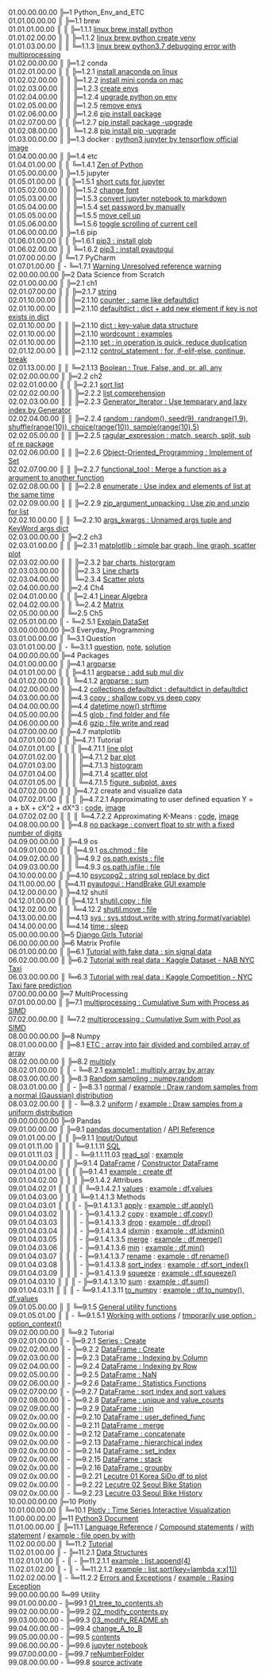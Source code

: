 01.00.00.00.00 ╠═1 Python_Env_and_ETC  
01.01.00.00.00 ║ ╠═1.1 brew  
01.01.01.00.00 ║ ║ ╠═1.1.1 [linux brew install python](01_Python_Env_and_ETC/01_brew/01_linux_brew_install_python.md)  
01.01.02.00.00 ║ ║ ╠═1.1.2 [linux brew python create venv](01_Python_Env_and_ETC/01_brew/02_linux_brew_python_create_env.md)  
01.01.03.00.00 ║ ║ ╚═1.1.3 [linux brew python3.7 debugging error with multiprocessing](01_Python_Env_and_ETC/01_brew/03_brew_python3.7_multiprocessing_error.md)  
01.02.00.00.00 ║ ╠═1.2 conda  
01.02.01.00.00 ║ ║ ╠═1.2.1 [install anaconda on linux](01_Python_Env_and_ETC/02_conda/01_Install_anaconda_on_linux.md)  
01.02.02.00.00 ║ ║ ╠═1.2.2 [install mini conda on mac](01_Python_Env_and_ETC/02_conda/02_Install_miniconda_on_mac.md)  
01.02.03.00.00 ║ ║ ╠═1.2.3 [create envs](01_Python_Env_and_ETC/02_conda/03_conda_create_envs.md)  
01.02.04.00.00 ║ ║ ╠═1.2.4 [upgrade python on env](01_Python_Env_and_ETC/02_conda/04_conda_env_upgrade_python.md)  
01.02.05.00.00 ║ ║ ╠═1.2.5 [remove envs](01_Python_Env_and_ETC/02_conda/05_conda_remove_envs.md)  
01.02.06.00.00 ║ ║ ╠═1.2.6 [pip install package](01_Python_Env_and_ETC/02_conda/06_pip_install_package.md)  
01.02.07.00.00 ║ ║ ╠═1.2.7 [pip install package -upgrade](01_Python_Env_and_ETC/02_conda/07_pip_install_package_upgrade.md)  
01.02.08.00.00 ║ ║ ╚═1.2.8 [pip install pip -upgrade](01_Python_Env_and_ETC/02_conda/08_pip_upgrade.md)  
01.03.00.00.00 ║ ╠═1.3 docker : [python3 jupyter by tensorflow official image](01_Python_Env_and_ETC/03_docker/tensorflow_image.md)  
01.04.00.00.00 ║ ╠═1.4 etc  
01.04.01.00.00 ║ ║ ╚═1.4.1 [Zen of Python](01_Python_Env_and_ETC/04_etc/02_Zen_of_Python_English_Korean.md)  
01.05.00.00.00 ║ ╠═1.5 jupyter  
01.05.01.00.00 ║ ║ ╠═1.5.1 [short cuts for jupyter](01_Python_Env_and_ETC/05_jupyter/01_Jupyter_notebook_shortcuts.md)  
01.05.02.00.00 ║ ║ ╠═1.5.2 [change font](01_Python_Env_and_ETC/05_jupyter/02_change_font.md)  
01.05.03.00.00 ║ ║ ╠═1.5.3 [convert jupyter notebook to markdown](01_Python_Env_and_ETC/05_jupyter/03_convert_jupyter_notebook_to_markdown.md)  
01.05.04.00.00 ║ ║ ╠═1.5.4 [set password by manually](01_Python_Env_and_ETC/05_jupyter/04_jupyter_notebook_passwd.md)  
01.05.05.00.00 ║ ║ ╠═1.5.5 [move cell up](01_Python_Env_and_ETC/05_jupyter/05_move_cell_up.md)  
01.05.06.00.00 ║ ║ ╚═1.5.6 [toggle scrolling of current cell](01_Python_Env_and_ETC/05_jupyter/06_toggle_scrolling_of_current_cell.md)  
01.06.00.00.00 ║ ╠═1.6 pip  
01.06.01.00.00 ║ ║ ╠═1.6.1 [pip3 : install glob](01_Python_Env_and_ETC/06_pip/01_pip3_install_glob3.md)  
01.06.02.00.00 ║ ║ ╚═1.6.2 [pip3 : install pyautogui](01_Python_Env_and_ETC/06_pip/02_pip3_install_pyautogui_python3_xlib.md)  
01.07.00.00.00 ║ ╚═1.7 PyCharm  
01.07.01.00.00 ║ - ╚═1.7.1 [Warning Unresolved reference warning](01_Python_Env_and_ETC/07_PyCharm/01_unresolved_reference_warning.md)  
02.00.00.00.00 ╠═2 Data Science from Scratch  
02.01.00.00.00 ║ ╠═2.1 ch1  
02.01.07.00.00 ║ ║ ╠═2.1.7 [string](02_Data_Science_from_Scratch/02_Ch/02.01.07_string.md)  
02.01.10.00.00 ║ ║ ╠═2.1.10 [counter : same like defaultdict](02_Data_Science_from_Scratch/02_Ch/02.01.10_Counter.md)  
02.01.10.00.00 ║ ║ ╠═2.1.10 [defaultdict : dict + add new element if key is not exists in dict](02_Data_Science_from_Scratch/02_Ch/02.01.10_defaultdict.md)  
02.01.10.00.00 ║ ║ ╠═2.1.10 [dict : key-value data structure](02_Data_Science_from_Scratch/02_Ch/02.01.10_dict.md)  
02.01.10.00.00 ║ ║ ╠═2.1.10 [wordcount : examples](02_Data_Science_from_Scratch/02_Ch/02.01.10_wordcount_examples.md)  
02.01.10.00.00 ║ ║ ╠═2.1.10 [set : in operation is quick, reduce duplication](02_Data_Science_from_Scratch/02_Ch/02.01.11_set.md)  
02.01.12.00.00 ║ ║ ╠═2.1.12 [control_statement : for, if-elif-else, continue, break](02_Data_Science_from_Scratch/02_Ch/02.01.12_control_statement.md)  
02.01.13.00.00 ║ ║ ╚═2.1.13 [Boolean : True, False, and, or, all, any](02_Data_Science_from_Scratch/02_Ch/02.01.13_Boolean.md)  
02.02.00.00.00 ║ ╠═2.2 ch2  
02.02.01.00.00 ║ ║ ╠═2.2.1 [sort list](02_Data_Science_from_Scratch/02_Ch/02.02.01_sort.md)  
02.02.02.00.00 ║ ║ ╠═2.2.2 [list comprehension](02_Data_Science_from_Scratch/02_Ch/02.02.02_list_comprehension.md)  
02.02.03.00.00 ║ ║ ╠═2.2.3 [Generator_Iterator : Use temparary and lazy index by Generator](02_Data_Science_from_Scratch/02_Ch/02.02.03_Generator_Iterator.md)  
02.02.04.00.00 ║ ║ ╠═2.2.4 [random : random(), seed(9), randrange(1,9), shuffle(range(10)), choice(range(10)), sample(range(10),5)](02_Data_Science_from_Scratch/02_Ch/02.02.04_random_numbers.md)  
02.02.05.00.00 ║ ║ ╠═2.2.5 [ragular_expression : match, search, split, sub of re package](02_Data_Science_from_Scratch/02_Ch/02.02.05_regular_expression.md)  
02.02.06.00.00 ║ ║ ╠═2.2.6 [Object-Oriented_Programming : Implement of Set](02_Data_Science_from_Scratch/02_Ch/02.02.06_object-oriented_programming.md)  
02.02.07.00.00 ║ ║ ╠═2.2.7 [functional_tool : Merge a function as a argument to another function](02_Data_Science_from_Scratch/02_Ch/02.02.07_functional_tool.md)  
02.02.08.00.00 ║ ║ ╠═2.2.8 [enumerate : Use index and elements of list at the same time](02_Data_Science_from_Scratch/02_Ch/02.02.08_enumerate.md)  
02.02.09.00.00 ║ ║ ╠═2.2.9 [zip_argument_unpacking : Use zip and unzip for list](02_Data_Science_from_Scratch/02_Ch/02.02.09_zip_argument_unpacking.ipynb)  
02.02.10.00.00 ║ ║ ╚═2.2.10 [args_kwargs : Unnamed args tuple and KeyWord args dict](02_Data_Science_from_Scratch/02_Ch/02.02.10_args_kwargs.ipynb)  
02.03.00.00.00 ║ ╠═2.2 ch3  
02.03.01.00.00 ║ ║ ╠═2.3.1 [matplotlib : simple bar graph, line graph, scatter plot](02_Data_Science_from_Scratch/03_Ch/03.01_matplotlib.ipynb)  
02.03.02.00.00 ║ ║ ╠═2.3.2 [bar charts, historgram](02_Data_Science_from_Scratch/03_Ch/03.02_bar_charts.ipynb)  
02.03.03.00.00 ║ ║ ╠═2.3.3 [Line charts](02_Data_Science_from_Scratch/03_Ch/03.03_line_charts.ipynb)  
02.03.04.00.00 ║ ║ ╚═2.3.4 [Scatter plots](02_Data_Science_from_Scratch/03_Ch/03.04_scatter_plots.ipynb)  
02.04.00.00.00 ║ ╠═2.4 Ch4  
02.04.01.00.00 ║ ║ ╠═2.4.1 [Linear Algebra](02_Data_Science_from_Scratch/04_Ch/04.01_Linear_Algebra.ipynb)  
02.04.02.00.00 ║ ║ ╚═2.4.2 [Matrix](02_Data_Science_from_Scratch/04_Ch/04.02_Matrix.ipynb)  
02.05.00.00.00 ║ ╚═2.5 Ch5  
02.05.01.00.00 ║ - ╚═2.5.1 [Explain DataSet](02_Data_Science_from_Scratch/05_Ch/05.01_Explain_DataSet.ipynb)  
03.00.00.00.00 ╠═3 Everyday_Programming  
03.01.00.00.00 ║ ╚═3.1 Question  
03.01.01.00.00 ║ - ╚═3.1.1 [question](03_Everyday_Programming/01_Q/question.md), [note](03_Everyday_Programming/01_Q/note.md), [solution](03_Everyday_Programming/01_Q/solution.py)  
04.00.00.00.00 ╠═4 Packages  
04.01.00.00.00 ║ ╠═4.1 [argparse](https://docs.python.org/ko/3/howto/argparse.html)  
04.01.01.00.00 ║ ║ ╠═4.1.1 [argparse : add sub mul div](04_packages/01_argparse/calculation.py)  
04.01.02.00.00 ║ ║ ╚═4.1.2 [argparse : sum](04_packages/01_argparse/sum.py)  
04.02.00.00.00 ║ ╠═4.2 [collections defaultdict : defaultdict in defaultdict](04_packages/02_collections/01_defaultdict/01_dictionary_in_dictionary.py)  
04.03.00.00.00 ║ ╠═4.3 [copy : shallow copy vs deep copy](04_packages/03_copy/01_shallow_copy_vs_deep_copy.ipynb)  
04.04.00.00.00 ║ ╠═4.4 [datetime now() strftime](04_packages/04_datetime/01_datetime_now_strftime.py)  
04.05.00.00.00 ║ ╠═4.5 [glob : find folder and file](04_packages/05_glob/01_find_folder_and_file_by_glob.ipynb)  
04.06.00.00.00 ║ ╠═4.6 [gzip : file write and read](04_packages/06_gzip/01_gzip_write_read.py)  
04.07.00.00.00 ║ ╠═4.7 matplotlib  
04.07.01.00.00 ║ ║ ╠═4.7.1 Tutorial  
04.07.01.01.00 ║ ║ ║ ╠═4.7.1.1 [line plot](04_packages/07_matplotlib/01_Tutorial/01_line_plot.ipynb)  
04.07.01.02.00 ║ ║ ║ ╠═4.7.1.2 [bar plot](04_packages/07_matplotlib/01_Tutorial/02_bar_plot.ipynb)  
04.07.01.03.00 ║ ║ ║ ╠═4.7.1.3 [histogram](04_packages/07_matplotlib/01_Tutorial/03_histogram.ipynb)  
04.07.01.04.00 ║ ║ ║ ╠═4.7.1.4 [scatter plot](04_packages/07_matplotlib/01_Tutorial/04_scatter_plot.ipynb)  
04.07.01.05.00 ║ ║ ║ ╚═4.7.1.5 [figure, subplot, axes](04_packages/07_matplotlib/01_Tutorial/05_figure_subplot_axes_with_matplotlib_and_seaborn.ipynb)  
04.07.02.00.00 ║ ║ ╠═4.7.2 create and visualize data  
04.07.02.01.00 ║ ║ ║ ╠═4.7.2.1 Approximating to user defined equation Y = a + bX + cX^2 + dX^3 : [code](04_packages/07_matplotlib/02_create_and_visualize_data/01_approximating_to_user_defined_equation.py), [image](04_packages/07_matplotlib/02_create_and_visualize_data/02_user_defined_equation_scatter_plot.png)  
04.07.02.02.00 ║ ║ ║ ╚═4.7.2.2 Approximating K-Means : [code](04_packages/07_matplotlib/02_create_and_visualize_data/01_approximating_to_kmeans.py), [image](04_packages/07_matplotlib/02_create_and_visualize_data/02_kmean_scatter_plot.png)  
04.08.00.00.00 ║ ╠═4.8 [no package : convert float to str with a fixed number of digits](04_packages/08_no_package/01_float_to_str_with_a_fixed_number_of_digits.ipynb)  
04.09.00.00.00 ║ ╠═4.9 os  
04.09.01.00.00 ║ ║ ╠═4.9.1 [os.chmod : file](04_packages/09_os/01_os.chmod_of_file.ipynb)  
04.09.02.00.00 ║ ║ ╠═4.9.2 [os.path.exists : file](04_packages/09_os/02_os.path.exists_of_file.ipynb)  
04.09.03.00.00 ║ ║ ╚═4.9.3 [os.path.isfile : file](04_packages/09_os/03_os.path.isfile_of_file.ipynb)  
04.10.00.00.00 ║ ╠═4.10 [psycopg2 : string sql replace by dict](04_packages/10_psycopg2/01_replace_string_with_dictionary.py)  
04.11.00.00.00 ║ ╠═4.11 [pyautogui : HandBrake GUI example](04_packages/11_pyautogui/01_HandBrake_GUI_example.py)  
04.12.00.00.00 ║ ╠═4.12 shutil  
04.12.01.00.00 ║ ║ ╠═4.12.1 [shutil.copy : file](04_packages/12_shutil/01_shutil.copy_of_file.ipynb)  
04.12.02.00.00 ║ ║ ╚═4.12.2 [shutil.move : file](04_packages/12_shutil/02_shutil.move_of_file.ipynb)  
04.13.00.00.00 ║ ╠═4.13 [sys : sys.stdout.write with string.format(variable)](04_packages/13_sys/01_sys_stdout_write_with_string_format.py)  
04.14.00.00.00 ║ ╚═4.14 [time : sleep](04_packages/14_time/01_sleep.md)  
05.00.00.00.00 ╠═5 [Django Girls Tutorial](05_Django/01_Django_Girls_Tutorial/memo.md)  
06.00.00.00.00 ╠═6 Matrix Profile  
06.01.00.00.00 ║ ╠═6.1 [Tutorial with fake data : sin signal data](06_MatrixProfile/02_matrixprofile-ts/01_Matrix_Profile_Tutorial.ipynb)  
06.02.00.00.00 ║ ╠═6.2 [Tutorial with real data : Kaggle Dataset - NAB NYC Taxi](06_MatrixProfile/02_matrixprofile-ts/02_Matrix_Profile_NYC_Taxi.ipynb)  
06.03.00.00.00 ║ ╚═6.3 [Tutorial with real data : Kaggle Competition - NYC Taxi fare prediction](06_MatrixProfile/02_matrixprofile-ts/03_Exploration_NYC_Taxi.ipynb)  
07.00.00.00.00 ╠═7 MultiProcessing  
07.01.00.00.00 ║ ╠═7.1 [multiprocessing : Cumulative Sum with Process as SIMD](07_MultiProcessing/01_cumsum_SIMD_multiprocessing_Process.ipynb)  
07.02.00.00.00 ║ ╚═7.2 [multiprocessing : Cumulative Sum with Pool as SIMD](07_MultiProcessing/02_cumsum_SIMD_multiprocessing_Pool.ipynb)  
08.00.00.00.00 ╠═8 Numpy  
08.01.00.00.00 ║ ╠═8.1 [ETC : array into fair divided and combiled array of array](08_Numpy/01_ETC/01_array_to_fair_divided_matrix.ipynb)  
08.02.00.00.00 ║ ╠═8.2 [multiply](https://docs.scipy.org/doc/numpy/reference/generated/numpy.multiply.html)  
08.02.01.00.00 ║ ║ - ╚═8.2.1 [example1 : multiply array by array](08_Numpy/02_multiply/01_multiply_array_by_array.ipynb)  
08.03.00.00.00 ║ ╠═8.3 [Random sampling : numpy.random](https://docs.scipy.org/doc/numpy/reference/routines.random.html)  
08.03.01.00.00 ║ ║ - ╠═8.3.1 [normal](https://docs.scipy.org/doc/numpy/reference/generated/numpy.random.normal.html#numpy.random.normal) / [example : Draw random samples from a normal (Gaussian) distribution](08_Numpy/03_random/01_np.random.normal.ipynb)  
08.03.02.00.00 ║ ║ - ╚═8.3.2 [uniform](https://docs.scipy.org/doc/numpy/reference/generated/numpy.random.uniform.html#numpy.random.uniform) / [example : Draw samples from a uniform distribution](08_Numpy/03_random/02_np.random.uniform.ipynb)  
09.00.00.00.00 ╠═9 Pandas  
09.01.00.00.00 ║ ╠═9.1 [pandas documentation](https://pandas.pydata.org/pandas-docs/stable/index.html) / [API Reference](https://pandas.pydata.org/pandas-docs/stable/reference/index.html)  
09.01.01.00.00 ║ ║ ╠═9.1.1 [Input/Output](https://pandas.pydata.org/pandas-docs/stable/reference/io.html#)  
09.01.01.11.00 ║ ║ ║ ╚═9.1.1.11 [SQL](https://pandas.pydata.org/pandas-docs/stable/reference/io.html#sql)  
09.01.01.11.03 ║ ║ ║ - ╚═9.1.1.11.03 [read_sql](https://pandas.pydata.org/pandas-docs/stable/reference/api/pandas.read_sql.html#pandas.read_sql) : [example](09_Pandas/01_documentation_API_Reference/01_Input_Output/11_SQL/03_read_sql.md)  
09.01.04.00.00 ║ ║ ╠═9.1.4 [DataFrame](https://pandas.pydata.org/pandas-docs/stable/reference/frame.html) / [Constructor DataFrame](https://pandas.pydata.org/pandas-docs/stable/reference/api/pandas.DataFrame.html#pandas.DataFrame)  
09.01.04.01.00 ║ ║ ║ ╠═9.1.4.1 [example : create df](09_Pandas/01_documentation_API_Reference/04_DataFrame/01_Constructor_DataFrame/01_DataFrame.md)  
09.01.04.02.00 ║ ║ ║ ╠═9.1.4.2 Attribues  
09.01.04.02.01 ║ ║ ║ ║ ╚═9.1.4.2.1 [values](https://pandas.pydata.org/pandas-docs/stable/reference/api/pandas.DataFrame.values.html#pandas.DataFrame.values) : [example : df.values](09_Pandas/01_documentation_API_Reference/04_DataFrame/01_Constructor_DataFrame/02_Attributes/01_values/01_df_values.md)  
09.01.04.03.00 ║ ║ ║ ╚═9.1.4.1.3 Methods  
09.01.04.03.01 ║ ║ ║ - ╠═9.1.4.1.3.1 [apply](https://pandas.pydata.org/pandas-docs/stable/reference/api/pandas.DataFrame.apply.html#pandas.DataFrame.apply) : [example : df.apply()](09_Pandas/01_documentation_API_Reference/04_DataFrame/01_Constructor_DataFrame/03_Methods/01_apply/01_df.apply.ipynb)  
09.01.04.03.02 ║ ║ ║ - ╠═9.1.4.1.3.2 [copy](https://pandas.pydata.org/pandas-docs/stable/reference/api/pandas.DataFrame.copy.html#pandas.DataFrame.copy) : [example : df.copy()](09_Pandas/01_documentation_API_Reference/04_DataFrame/01_Constructor_DataFrame/03_Methods/02_copy/01_df.dopy.ipynb)  
09.01.04.03.03 ║ ║ ║ - ╠═9.1.4.1.3.3 [drop](https://pandas.pydata.org/pandas-docs/stable/reference/api/pandas.DataFrame.drop.html#pandas.DataFrame.drop) : [example : df.drop()](09_Pandas/01_documentation_API_Reference/04_DataFrame/01_Constructor_DataFrame/03_Methods/03_drop/01_df_drop_columns.ipynb)  
09.01.04.03.04 ║ ║ ║ - ╠═9.1.4.1.3.4 [idxmin](https://pandas.pydata.org/pandas-docs/stable/reference/api/pandas.DataFrame.idxmin.html#pandas.DataFrame.idxmin) : [example : df.idxmin()](09_Pandas/01_documentation_API_Reference/04_DataFrame/01_Constructor_DataFrame/03_Methods/04_idxmin/01_df.idxmin.ipynb)  
09.01.04.03.05 ║ ║ ║ - ╠═9.1.4.1.3.5 [merge](https://pandas.pydata.org/pandas-docs/stable/reference/api/pandas.DataFrame.merge.html#pandas.DataFrame.merge) : [example : df.merge()](09_Pandas/01_documentation_API_Reference/04_DataFrame/01_Constructor_DataFrame/03_Methods/05_merge/01_df.merge.ipynb)  
09.01.04.03.06 ║ ║ ║ - ╠═9.1.4.1.3.6 [min](https://pandas.pydata.org/pandas-docs/stable/reference/api/pandas.DataFrame.min.html#pandas.DataFrame.min) : [example : df.min()](09_Pandas/01_documentation_API_Reference/04_DataFrame/01_Constructor_DataFrame/03_Methods/06_min/01_df.min.ipynb)  
09.01.04.03.07 ║ ║ ║ - ╠═9.1.4.1.3.7 [rename](https://pandas.pydata.org/pandas-docs/stable/reference/api/pandas.DataFrame.rename.html#pandas.DataFrame.rename) : [example : df.rename()](09_Pandas/01_documentation_API_Reference/04_DataFrame/01_Constructor_DataFrame/03_Methods/07_rename/01_df_rename_columns.ipynb)  
09.01.04.03.08 ║ ║ ║ - ╠═9.1.4.1.3.8 [sort_index](https://pandas.pydata.org/pandas-docs/stable/reference/api/pandas.DataFrame.sort_index.html#pandas.DataFrame.sort_index) : [example : df.sort_index()](09_Pandas/01_documentation_API_Reference/04_DataFrame/01_Constructor_DataFrame/03_Methods/08_sort_idx/01_df.sort_index.ipynb)  
09.01.04.03.09 ║ ║ ║ - ╠═9.1.4.1.3.9 [squeeze](https://pandas.pydata.org/pandas-docs/stable/reference/api/pandas.DataFrame.squeeze.html#pandas.DataFrame.squeeze) : [example : df.squeeze()](09_Pandas/01_documentation_API_Reference/04_DataFrame/01_Constructor_DataFrame/03_Methods/09_squeeze/01_df.squeeze.ipynb)  
09.01.04.03.10 ║ ║ ║ - ╠═9.1.4.1.3.10 [sum](https://pandas.pydata.org/pandas-docs/stable/reference/api/pandas.DataFrame.sum.html#pandas.DataFrame.sum) : [example : df.sum()](09_Pandas/01_documentation_API_Reference/04_DataFrame/01_Constructor_DataFrame/03_Methods/10_sum/01_df.sum.ipynb)  
09.01.04.03.11 ║ ║ ║ - ╚═9.1.4.1.3.11 [to_numpy](https://pandas.pydata.org/pandas-docs/stable/reference/api/pandas.DataFrame.to_numpy.html#pandas.DataFrame.to_numpy) : [example : df.to_numpy(), df.values](09_Pandas/01_documentation_API_Reference/04_DataFrame/01_Constructor_DataFrame/03_Methods/11_to_numpy/01_df.to_numpy.ipynb)  
09.01.05.00.00 ║ ║ ╚═9.1.5 [General utility functions](https://pandas.pydata.org/pandas-docs/stable/reference/general_utility_functions.html)  
09.01.05.01.00 ║ ║ - ╚═9.1.5.1 [Working with options](https://pandas.pydata.org/pandas-docs/stable/reference/general_utility_functions.html#working-with-options) / [tmporarily use option : option_context()](09_Pandas/01_documentation_API_Reference/15_General_utility_functions/01_Working_with_options/01_option_context.ipynb)  
09.02.00.00.00 ║ ╚═9.2 Tutorial  
09.02.01.00.00 ║ - ╠═9.2.1 [Series : Create](09_Pandas/02_Tutorial/01_Series_Create.ipynb)  
09.02.02.00.00 ║ - ╠═9.2.2 [DataFrame : Create](09_Pandas/02_Tutorial/02_DataFrame_Create.ipynb)  
09.02.03.00.00 ║ - ╠═9.2.3 [DataFrame : Indexing by Column](09_Pandas/02_Tutorial/03_DataFrame_Indexing_by_column.ipynb)  
09.02.04.00.00 ║ - ╠═9.2.4 [DataFrame : Indexing by Row](09_Pandas/02_Tutorial/04_DataFrame_Indexing_by_row.ipynb)  
09.02.05.00.00 ║ - ╠═9.2.5 [DataFrame : NaN](09_Pandas/02_Tutorial/05_DataFrame_NaN.ipynb)  
09.02.06.00.00 ║ - ╠═9.2.6 [DataFrame : Statistics Functions](09_Pandas/02_Tutorial/06_DataFrame_statistics_function.ipynb)  
09.02.07.00.00 ║ - ╠═9.2.7 [DataFrame : sort index and sort values](09_Pandas/02_Tutorial/07_DataFrame_sort_index_and_sort_values.ipynb)  
09.02.08.00.00 ║ - ╠═9.2.8 [DataFrame : unique and value_counts](09_Pandas/02_Tutorial/08_unique_value_counts.ipynb)  
09.02.09.00.00 ║ - ╠═9.2.9 [DataFrame : isin](09_Pandas/02_Tutorial/09_isin.ipynb)  
09.02.0x.00.00 ║ - ╠═9.2.10 [DataFrame : user_defined_func](09_Pandas/02_Tutorial/10_user_defined_func.ipynb)  
09.02.0x.00.00 ║ - ╠═9.2.11 [DataFrame : merge](09_Pandas/02_Tutorial/11_df_merge.ipynb)  
09.02.0x.00.00 ║ - ╠═9.2.12 [DataFrame : concatenate](09_Pandas/02_Tutorial/12_df_concatenate.ipynb)  
09.02.0x.00.00 ║ - ╠═9.2.13 [DataFrame : hierarchical index](09_Pandas/02_Tutorial/13_df_hierarchical_index.ipynb)  
09.02.0x.00.00 ║ - ╠═9.2.14 [DataFrame : set_index](09_Pandas/02_Tutorial/14_df_set_index.ipynb)  
09.02.0x.00.00 ║ - ╠═9.2.15 [DataFrame : stack](09_Pandas/02_Tutorial/15_df_stack.ipynb)  
09.02.0x.00.00 ║ - ╠═9.2.16 [DataFrame : groupby](09_Pandas/02_Tutorial/17_series_df_groupby.ipynb)  
09.02.0x.00.00 ║ - ╠═9.2.21 [Lecutre 01 Korea SiDo df to plot](09_Pandas/02_Tutorial/21_df_matplotlib_basic_with_korean_sido.ipynb)  
09.02.0x.00.00 ║ - ╠═9.2.22 [Lecutre 02 Seoul Bike Station](09_Pandas/02_Tutorial/22_seoul_bike_station.ipynb)  
09.02.0x.00.00 ║ - ╚═9.2.23 [Lecutre 03 Seoul Bike History](09_Pandas/02_Tutorial/23_seoul_bike_history.ipynb)  
10.00.00.00.00 ╠═10 Plotly  
10.01.00.00.00 ║ ╚═10.1 [Plotly : Time Series Interactive Visualization](10_Plotly/01_plotly-time-series.ipynb)  
11.00.00.00.00 ╠═11 [Python3 Document](https://docs.python.org/3/)  
11.01.00.00.00 ║ ╠═11.1 [Language Reference](https://docs.python.org/3/reference/index.html) / [Compound statements](https://docs.python.org/3/reference/compound_stmts.html) / [with statement](https://docs.python.org/3/reference/compound_stmts.html#the-with-statement) / [example : file open by with](11_Python_Document/01_Language_Reference/01_Compound_statements/01_with_statement.ipynb)  
11.02.00.00.00 ║ ╚═11.2 [Tutorial](https://docs.python.org/3/tutorial/index.html)  
11.02.01.00.00 ║ - ╠═11.2.1 [Data Structures](https://docs.python.org/3/tutorial/datastructures.html)  
11.02.01.01.00 ║ - ║ - ╠═11.2.1.1 [example : list.append(4)](11_Python_Document/02_Tutorial/01_Data_Structures/01_list/01_append.ipynb)  
11.02.01.02.00 ║ - ║ - ╚═11.2.1.2 [example : list.sort(key=lambda x:x\[1\])](11_Python_Document/02_Tutorial/01_Data_Structures/01_list/02_sort_key.ipynb)  
11.02.02.00.00 ║ - ╚═11.2.2 [Errors and Exceptions](https://docs.python.org/3/tutorial/errors.html) / [example : Rasing Exception](11_Python_Document/02_Tutorial/02_Errors_and_Exceptions/01_Raising_Exceptions/01_raise_NameError.ipynb)  
99.00.00.00.00 ╚═99 Utility  
99.01.00.00.00 - ╠═99.1 [01_tree_to_contents.sh](99_Utility/01_tree_to_contents.sh)  
99.02.00.00.00 - ╠═99.2 [02_modify_contents.py](99_Utility/02_modify_contents.py)  
99.03.00.00.00 - ╠═99.3 [03_modify_README.sh](99_Utility/03_modify_number_of_file_on_README.sh)  
99.04.00.00.00 - ╠═99.4 [change_A_to_B](99_Utility/change_A_to_B.txt)  
99.05.00.00.00 - ╠═99.5 [contents](99_Utility/contents.txt)  
99.06.00.00.00 - ╠═99.6 [jupyter notebook](99_Utility/jn_jupyter_notebook.sh)  
99.07.00.00.00 - ╠═99.7 [reNumberFolder](99_Utility/reNumberFolder.sh)  
99.08.00.00.00 - ╚═99.8 [source activate](99_Utility/sa_source_activate.sh)  

